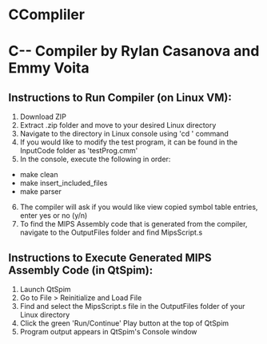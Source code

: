 # CCompliler

# C-- Compiler by Rylan Casanova and Emmy Voita
## Instructions to Run Compiler (on Linux VM):
1. Download ZIP
2. Extract .zip folder and move to your desired Linux directory
3. Navigate to the directory in Linux console using 'cd <directory-name>' command
4. If you would like to modify the test program, it can be found in the InputCode folder as 'testProg.cmm'
5. In the console, execute the following in order:
- make clean
- make insert_included_files
- make parser
6. The compiler will ask if you would like view copied symbol table entries, enter yes or no (y/n)
7. To find the MIPS Assembly code that is generated from the compiler, navigate to the OutputFiles folder and find MipsScript.s

## Instructions to Execute Generated MIPS Assembly Code (in QtSpim):
1. Launch QtSpim
2. Go to File > Reinitialize and Load File
3. Find and select the MipsScript.s file in the OutputFiles folder of your Linux directory
4. Click the green 'Run/Continue' Play button at the top of QtSpim
5. Program output appears in QtSpim's Console window
